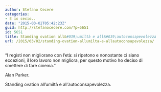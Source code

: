 ```yaml
---
author: Stefano Cecere
categories:
- E io cecio..
date: "2015-03-02T05:42:23Z"
guid: http://stefanocecere.com/?p=5651
id: 5651
title: Standing ovation all&#039;umiltà e all&#039;autoconsapevolezza
url: /2015/03/02/standing-ovation-allumilta-e-allautoconsapevolezza/
---
```


&#8220;I registi non migliorano con l&#8217;età: si ripetono e nonostante ci siano eccezioni, il loro lavoro non migliora, per questo motivo ho deciso di smettere di fare cinema.&#8221;

Alan Parker.

Standing ovation all&#8217;umiltà e all&#8217;autoconsapevolezza.